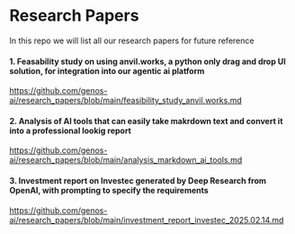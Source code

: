 # Research Papers
In this repo we will list all our research papers for future reference

#### 1. Feasability study on using anvil.works, a python only drag and drop UI solution, for integration into our agentic ai platform
https://github.com/genos-ai/research_papers/blob/main/feasibility_study_anvil.works.md

#### 2. Analysis of AI tools that can easily take makrdown text and convert it into a professional lookig report
https://github.com/genos-ai/research_papers/blob/main/analysis_markdown_ai_tools.md

#### 3. Investment report on Investec generated by Deep Research from OpenAI, with prompting to specify the requirements
https://github.com/genos-ai/research_papers/blob/main/investment_report_investec_2025.02.14.md
